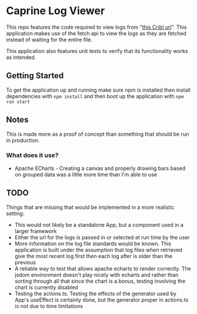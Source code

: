 # Caprine Log Viewer

This repo features the code required to view logs from "[this Cribl url](https://s3.amazonaws.com/io.cribl.c021.takehome/cribl.log)". This application makes use of the fetch api to view the logs as they are fetched instead of waiting for the entire file.

This application also features unit tests to verify that its functionality works as intended.

## Getting Started

To get the application up and running make sure npm is installed then install dependencies with `npm install` 
and then boot up the application with `npm run start`

## Notes
This is made more as a proof of concept than something that should be run in production.

### What does it use?
* Apache ECharts - Creating a canvas and properly drawing bars based on grouped data was a little more time than I'm able to use


## TODO
Things that are missing that would be implemented in a more realistic setting:

* This would not likely be a standalone App, but a component used in a larger framework
* Either the url for the logs is passed in or selected at run time by the user
* More information on the log file standards would be known. This application is built under the assumption that log files when retrieved give the most recent log first then each log after is older than the previous
* A reliable way to test that allows apache echarts to render correctly. The jsdom environment doesn't play nicely with echarts and rather than sorting through all that since the chart is a bonus, testing involving the chart is currently disabled
* Testing the actions.ts. Testing the effects of the generator used by App's useEffect is certainly done, but the generator proper in actions.ts is not due to time limitations
